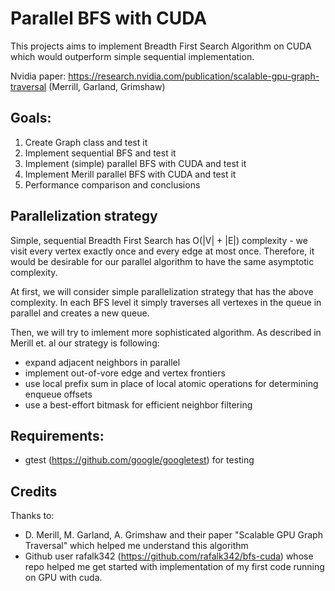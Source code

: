 # Parallel BFS with CUDA

This projects aims to implement Breadth First Search Algorithm on CUDA which would outperform simple sequential implementation.

Nvidia paper: https://research.nvidia.com/publication/scalable-gpu-graph-traversal (Merrill, Garland, Grimshaw)

## Goals:
1. Create Graph class and test it
2. Implement sequential BFS and test it
3. Implement (simple) parallel BFS with CUDA and test it
4. Implement Merill parallel BFS with CUDA and test it
5. Performance comparison and conclusions

## Parallelization strategy

Simple, sequential Breadth First Search has O(|V| + |E|) complexity - we visit every vertex exactly once and every edge at most once. Therefore, it would be desirable for our parallel algorithm to have the same asymptotic complexity. 

At first, we will consider simple parallelization strategy that has the above complexity. In each BFS level it simply traverses all vertexes in the queue in parallel and creates a new queue.

Then, we will try to imlement more sophisticated algorithm. 
As described in Merill et. al our strategy is following:

* expand adjacent neighbors in parallel
* implement out-of-vore edge and vertex frontiers
* use local prefix sum in place of local atomic operations for determining enqueue offsets
* use a best-effort bitmask for efficient neighbor filtering

## Requirements: 

* gtest (https://github.com/google/googletest) for testing

## Credits

Thanks to:

* D. Merill, M. Garland, A. Grimshaw and their paper "Scalable GPU Graph Traversal" which helped me understand this algorithm
* Github user rafalk342 (https://github.com/rafalk342/bfs-cuda) whose repo helped me get started with implementation of my first code running on GPU with cuda.
